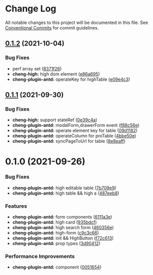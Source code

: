 # Change Log

All notable changes to this project will be documented in this file.
See [Conventional Commits](https://conventionalcommits.org) for commit guidelines.

## [0.1.2](https://github.com/zxeryu/react-start/compare/@react-start/cheng-plugin-antd@0.1.1...@react-start/cheng-plugin-antd@0.1.2) (2021-10-04)

### Bug Fixes

- perf array set ([8371f26](https://github.com/zxeryu/react-start/commit/8371f2631c794daaaea14edc07faa3e2526a04de))
- **cheng-high:** high dom element ([e86a695](https://github.com/zxeryu/react-start/commit/e86a695a1ec3da21d229a4e5b852d7423aa6cdd4))
- **cheng-plugin-antd:** operateKey for highTable ([e09e4c3](https://github.com/zxeryu/react-start/commit/e09e4c31a8fae6f40ce0f58ddc7c66c01198bdbd))

## [0.1.1](https://github.com/zxeryu/react-start/compare/@react-start/cheng-plugin-antd@0.1.0...@react-start/cheng-plugin-antd@0.1.1) (2021-09-30)

### Bug Fixes

- **cheng-high:** support stateRef ([0e39c4a](https://github.com/zxeryu/react-start/commit/0e39c4ab4dac796c58f230e1b8d0a48762ef0fdf))
- **cheng-plugin-antd:** modalForm,drawerForm event ([f88c56e](https://github.com/zxeryu/react-start/commit/f88c56e86d18cdc2796d28fdefb48724738957f5))
- **cheng-plugin-antd:** operate element key for table ([09d1182](https://github.com/zxeryu/react-start/commit/09d118261beebf3d4f779b8c2fa0f7ba2807a24e))
- **cheng-plugin-antd:** operateColumn for proTable ([4bbe50e](https://github.com/zxeryu/react-start/commit/4bbe50e786d36e6413d3f82d01c29372830bd7d7))
- **cheng-plugin-antd:** syncPageToUrl for table ([8e8eaff](https://github.com/zxeryu/react-start/commit/8e8eaff2bf4f0332cc536fb4ed99ee33f70c90a0))

# 0.1.0 (2021-09-26)

### Bug Fixes

- **cheng-plugin-antd:** high editable table ([7b709e9](https://github.com/zxeryu/react-start/commit/7b709e9fd7f449d1b31104800f661842fa4368bf))
- **cheng-plugin-antd:** high table && high a ([487eeb8](https://github.com/zxeryu/react-start/commit/487eeb85b8dc5ef37c5c79c5b94e33cbfacd3734))

### Features

- **cheng-plugin-antd:** form components ([6111a3e](https://github.com/zxeryu/react-start/commit/6111a3e761ecaf637cf141ff7b05ceeb070ce6d9))
- **cheng-plugin-antd:** high card ([935bdcf](https://github.com/zxeryu/react-start/commit/935bdcffa63c8040f137485a15d57003c1e95a8b))
- **cheng-plugin-antd:** high search form ([460356e](https://github.com/zxeryu/react-start/commit/460356ec839a15ef465262316ef8564d6ec63d15))
- **cheng-plugin-antd:** high-form ([c9c3c66](https://github.com/zxeryu/react-start/commit/c9c3c6645f6ded196746b49b918a172ad59d4819))
- **cheng-plugin-antd:** init && HighButton ([f72c613](https://github.com/zxeryu/react-start/commit/f72c61348cf1e4642ceb54d157202cbb952acb86))
- **cheng-plugin-antd:** prop types ([3d90412](https://github.com/zxeryu/react-start/commit/3d9041263c1ee2e0dffd0a47145d111a1460e9af))

### Performance Improvements

- **cheng-plugin-antd:** component ([0051654](https://github.com/zxeryu/react-start/commit/0051654d80a08b36b04cdeddd275f6d06e1f1015))

